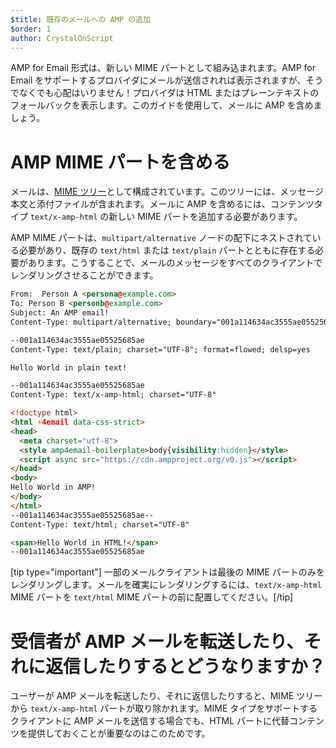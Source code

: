 ```yaml
---
$title: 既存のメールへの AMP の追加
$order: 1
author: CrystalOnScript
---
```


AMP for Email 形式は、新しい MIME パートとして組み込まれます。AMP for Email をサポートするプロバイダにメールが送信されれば表示されますが、そうでなくでも心配はいりません！プロバイダは HTML またはプレーンテキストのフォールバックを表示します。このガイドを使用して、メールに AMP を含めましょう。

# AMP MIME パートを含める

メールは、[MIME ツリー](https://en.wikipedia.org/wiki/MIME)として構成されています。このツリーには、メッセージ本文と添付ファイルが含まれます。メールに AMP を含めるには、コンテンツタイプ `text/x-amp-html` の新しい MIME パートを追加する必要があります。

AMP MIME パートは、`multipart/alternative` ノードの配下にネストされている必要があり、既存の `text/html` または `text/plain` パートとともに存在する必要があります。こうすることで、メールのメッセージをすべてのクライアントでレンダリングさせることができます。

```html
From:  Person A <persona@example.com>
To: Person B <personb@example.com>
Subject: An AMP email!
Content-Type: multipart/alternative; boundary="001a114634ac3555ae05525685ae"

--001a114634ac3555ae05525685ae
Content-Type: text/plain; charset="UTF-8"; format=flowed; delsp=yes

Hello World in plain text!

--001a114634ac3555ae05525685ae
Content-Type: text/x-amp-html; charset="UTF-8"

<!doctype html>
<html ⚡4email data-css-strict>
<head>
  <meta charset="utf-8">
  <style amp4email-boilerplate>body{visibility:hidden}</style>
  <script async src="https://cdn.ampproject.org/v0.js"></script>
</head>
<body>
Hello World in AMP!
</body>
</html>
--001a114634ac3555ae05525685ae--
Content-Type: text/html; charset="UTF-8"

<span>Hello World in HTML!</span>
--001a114634ac3555ae05525685ae
```

[tip type="important"] 一部のメールクライアントは最後の MIME パートのみをレンダリングします。メールを確実にレンダリングするには、`text/x-amp-html` MIME パートを `text/html` MIME パートの前に配置してください。[/tip]

# 受信者が AMP メールを転送したり、それに返信したりするとどうなりますか？

ユーザーが AMP メールを転送したり、それに返信したりすると、MIME ツリーから `text/x-amp-html` パートが取り除かれます。MIME タイプをサポートするクライアントに AMP メールを送信する場合でも、HTML パートに代替コンテンツを提供しておくことが重要なのはこのためです。
